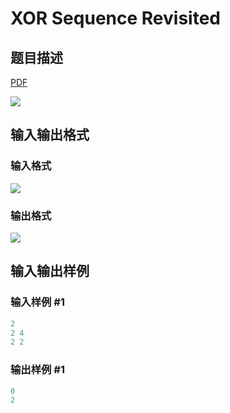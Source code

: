 # XOR Sequence Revisited

## 题目描述

[problemUrl]: https://uva.onlinejudge.org/index.php?option=com_onlinejudge&Itemid=8&category=866&page=show_problem&problem=4979

[PDF](https://uva.onlinejudge.org/external/130/p13081.pdf)

![](https://cdn.luogu.com.cn/upload/vjudge_pic/UVA13081/8ccc59bd9db3bd04a4968cccd439fee3aebe4575.png)

## 输入输出格式

### 输入格式

![](https://cdn.luogu.com.cn/upload/vjudge_pic/UVA13081/9ce2438d64259c98ef678d1e25948983b3a1b9c2.png)

### 输出格式

![](https://cdn.luogu.com.cn/upload/vjudge_pic/UVA13081/bf1e1d52ad2d0628cf875d1e579edab52c41a33b.png)

## 输入输出样例

### 输入样例 #1

```cpp
2
2 4
2 2
```


### 输出样例 #1

```cpp
0
2
```


